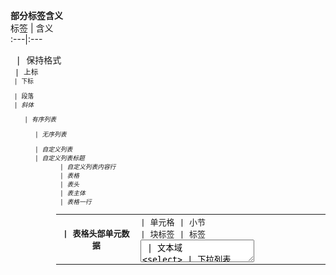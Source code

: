 **部分标签含义**  
标签 | 含义  
:---|:---  
<pre> | 保持格式
<sup> | 上标
<sub> | 下标
<p> | 段落
<em> | 斜体
<ul> | 有序列表
<ol> | 无序列表
<dl> | 自定义列表
<dt> | 自定义列表标题
<dd> | 自定义列表内容行
<table> | 表格
<thead> | 表头
<tbody> | 表主体
<tr> | 表格一行
<th> | 表格头部单元数据
<td> | 单元格
<span> | 小节
<div> | 块标签
<label> | 标签
<textarea> | 文本域
<select> | 下拉列表
<option> | 下拉列表选项
<filedset> | 表单组
<legend> | 表单组标题
<iframe> | 内联标签

**部分属性含义**  
属性 | 含义  
---: | :---
rowspan | 竖排合并
colspan | 横排合并
border | 表格边框
target | 链接打开方式 
_blank | 在新标签打开 
_self | 在当前页面打开
readonly | 只读模式
disable | 不可编辑
checked | 默认被选中
multiple | 多选(一般用于下拉列表)

**快速生成标签**  
:--- | :---
ul>li*5 | 快速生成5个有序列表li标签
input:text | 快速生成一个text类型的input标签

**CSS常用属性介绍**
